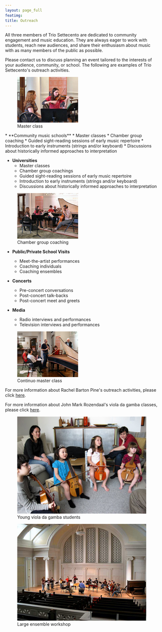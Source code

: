 ```yaml
---
layout: page_full
featimg:
title: Outreach
---
```

All three members of Trio Settecento are dedicated to community engagement and music education. They are always eager to
work with students, reach new audiences, and share their enthusiasm about music with as many members of the public as
possible.

Please contact us to discuss planning an event tailored to the interests of your audience, community, or school. The
following are examples of Trio Settecento's outreach activities.

<figure class="right-img">
<img src="/img/master-class.jpg" />
<figcaption>Master class</figcaption>
</figure>
* **Community music schools**
  * Master classes
  * Chamber group coaching
  * Guided sight-reading sessions of early music repertoire
  * Introduction to early instruments (strings and/or keyboard)
  * Discussions about historically informed approaches to interpretation

* **Universities**
  * Master classes
  * Chamber group coachings
  * Guided sight-reading sessions of early music repertoire
  * Introduction to early instruments (strings and/or keyboard)
  * Discussions about historically informed approaches to interpretation

<figure class="right-img">
<img src="/img/chamber-coaching.jpg" />
<figcaption>Chamber group coaching</figcaption>
</figure>

* **Public/Private School Visits**
  * Meet-the-artist performances
  * Coaching individuals
  * Coaching ensembles

* **Concerts**
  * Pre-concert conversations
  * Post-concert talk-backs
  * Post-concert meet and greets

* **Media**
  * Radio interviews and performances
  * Television interviews and performances

<figure class="right-img">
<img src="/img/continuo-master-class.jpg" />
<figcaption>Continuo master class</figcaption>
</figure>

For more information about Rachel Barton Pine's outreach activities, please click [here](http://industry.rachelbartonpine.com/outreach.php).

For more information about John Mark Rozendaal's viola da gamba classes, please click [here](http://www.jmrozendaal.com/dojo/index.html).

<figure>
<img src="/img/dojo.jpg">
<figcaption>Young viola da gamba students</figcaption>
</figure>

<figure>
<img src="/img/workshop.jpg" />
<figcaption>Large ensemble workshop</figcaption>
</figure>
